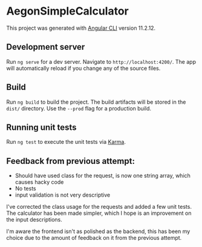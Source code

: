 # AegonSimpleCalculator

This project was generated with [Angular CLI](https://github.com/angular/angular-cli) version 11.2.12.

## Development server

Run `ng serve` for a dev server. Navigate to `http://localhost:4200/`. The app will automatically reload if you change any of the source files.

## Build

Run `ng build` to build the project. The build artifacts will be stored in the `dist/` directory. Use the `--prod` flag for a production build.

## Running unit tests

Run `ng test` to execute the unit tests via [Karma](https://karma-runner.github.io).

## Feedback from previous attempt:

- Should have used class for the request, is now one string array, which causes hacky code
- No tests
- input validation is not very descriptive 

I've corrected the class usage for the requests and added a few unit tests.
The calculator has been made simpler, which I hope is an improvement on the input descriptions.

I'm aware the frontend isn't as polished as the backend, this has been my choice due to the amount of feedback on it from the previous attempt.
